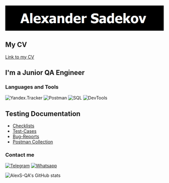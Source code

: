 ![Header](https://github.com/AlexS-QA/AlexS-QA/blob/main/assets/header.png)

## My CV
[Link to my CV]()

## I'm a Junior QA Engineer

### Languages and Tools
![Yandex.Tracker](https://img.shields.io/badge/-ЯндексТрекер-000000??style=for-the-badge&?logo)
![Postman](https://img.shields.io/badge/-Postman-000000??style=for-the-badge&logo=Postman)
![SQL](https://img.shields.io/badge/-PostgreSQL-000000??style=for-the-badge&logo=postgresql)
![DevTools](https://img.shields.io/badge/-DevTools-000000??style=for-the-badge&logo=googlechrome)

## Testing Documentation

- [Checklists](https://docs.google.com/spreadsheets/d/1xMRvQF985ZvUsZv4oc-L1TpKFQAmEHugvp9nNbt6lW4/edit#gid=1540435533)
- [Test-Cases](https://github.com/AlexS-QA/Test-cases)
- [Bug-Reports](https://tracker.yandex.ru/dashboard/8356#31339)
- [Postman Collection]()

### Contact me
[![Telegram](https://img.shields.io/badge/-Telegram-000000??style=for-the-badge&logo=telegram)](https://t.me/AlexxS-qa)
[![Whatsapp](https://img.shields.io/badge/-Whatsapp-000000??style=for-the-badge&logo=whatsapp)](https://wa.me/89250393563)


![AlexS-QA's GitHub stats](https://github-readme-stats.vercel.app/api?username=AlexS-QA&show_icons=true&theme=merko)
